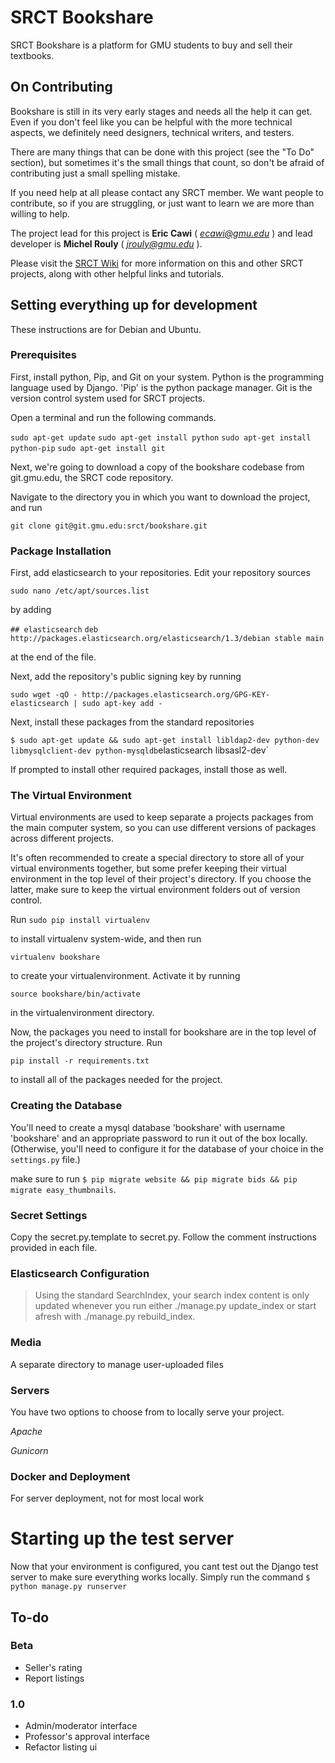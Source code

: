 # SRCT Bookshare

SRCT Bookshare is a platform for GMU students to buy and sell their textbooks.

## On Contributing

Bookshare is still in its very early stages and needs all the help it can get. Even if you don't feel like you can be helpful with the more technical aspects, we definitely need designers, technical writers, and testers.

There are many things that can be done with this project (see the "To Do" section), but sometimes it's the small things that count, so don't be afraid of contributing just a small spelling mistake.

If you need help at all please contact any SRCT member. We want people to contribute, so if you are struggling, or just want to learn we are more than willing to help.

The project lead for this project is **Eric Cawi** ( *ecawi@gmu.edu* ) and lead developer is **Michel Rouly** ( *jrouly@gmu.edu* ).

Please visit the [SRCT Wiki](http://wiki.srct.gmu.edu/) for more information on this and other SRCT projects, along with other helpful links and tutorials.

## Setting everything up for development

These instructions are for Debian and Ubuntu.

### Prerequisites

First, install python, Pip, and Git on your system. Python is the programming language used by Django. 'Pip' is the python package manager. Git is the version control system used for SRCT projects.

Open a terminal and run the following commands.

`sudo apt-get update`
`sudo apt-get install python`
`sudo apt-get install python-pip`
`sudo apt-get install git`

Next, we're going to download a copy of the bookshare codebase from git.gmu.edu, the SRCT code repository.

Navigate to the directory you in which you want to download the project, and run

`git clone git@git.gmu.edu:srct/bookshare.git`

### Package Installation

First, add elasticsearch to your repositories. Edit your repository sources

`sudo nano /etc/apt/sources.list`

by adding

`## elasticsearch`
`deb http://packages.elasticsearch.org/elasticsearch/1.3/debian stable main`

at the end of the file.

Next, add the repository's public signing key by running

`sudo wget -qO - http://packages.elasticsearch.org/GPG-KEY-elasticsearch | sudo apt-key add -`

Next, install these packages from the standard repositories

`$ sudo apt-get update && sudo apt-get install libldap2-dev python-dev libmysqlclient-dev python-mysqldb`elasticsearch libsasl2-dev`

If prompted to install other required packages, install those as well.

### The Virtual Environment

Virtual environments are used to keep separate a projects packages from the main computer system, so you can use different versions of packages across different projects.

It's often recommended to create a special directory to store all of your virtual environments together, but some prefer keeping their virtual environment in the top level of their project's directory. If you choose the latter, make sure to keep the virtual environment folders out of version control.

Run `sudo pip install virtualenv`

to install virtualenv system-wide, and then run

`virtualenv bookshare`

to create your virtualenvironment. Activate it by running

`source bookshare/bin/activate`

in the virtualenvironment directory.

Now, the packages you need to install for bookshare are in the top level of the project's directory structure. Run

`pip install -r requirements.txt`

to install all of the packages needed for the project.

### Creating the Database

You'll need to create a mysql database 'bookshare' with username 'bookshare' and an appropriate password  to run it out of the box locally. (Otherwise, you'll need to configure it for the database of your choice in the `settings.py` file.)

make sure to run `$ pip migrate website && pip migrate bids && pip migrate easy_thumbnails`.

### Secret Settings

Copy the secret.py.template to secret.py. Follow the comment instructions provided in each file.

### Elasticsearch Configuration

> Using the standard SearchIndex, your search index content is only updated whenever you run either ./manage.py update_index or start afresh with ./manage.py rebuild_index.

### Media

A separate directory to manage user-uploaded files

### Servers

You have two options to choose from to locally serve your project.

*Apache*



*Gunicorn*

### Docker and Deployment

For server deployment, not for most local work

# Starting up the test server

Now that your environment is configured, you cant test out the Django test server to make
sure everything works locally. Simply run the command ``$ python manage.py runserver``

## To-do

### Beta

* Seller's rating
* Report listings

### 1.0

* Admin/moderator interface
* Professor's approval interface
* Refactor listing ui
